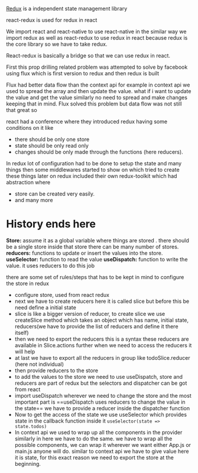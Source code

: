 <u>Redux</u> is a independent state management library

react-redux is used for redux in react

We import react and react-native to use react-native in the similar way we import redux as well as react-redux to use redux in react because redux is the core library so we have to take redux.

React-redux is basically a bridge so that we can use redux in react.

First this prop drilling related problem was attempted to solve by facebook using flux which is first version to redux and then redux is built 

Flux had better data flow than the context api for example in context api we used to spread the array and then update the value. what if i want to update the value and get the value similarly no need to spread and make changes keeping that in mind. Flux solved this problem but data flow was not still that great so

react had a conference where they introduced redux having some conditions on it like
- there should be only one store
- state should be only read only
- changes should be only made through the functions (here reducers).

In redux lot of configuration had to be done to setup the state and many things then some middlewares started to show on which tried to create these things later on redux included their own redux-toolkit which had abstraction where 
- store can be created very easily.
- and many more

# History ends here

**Store:** assume it as a global variable where things are stored .
	there should be a single store inside that store there can be many number of stores.
**reducers:** functions to update or insert the values into the store.
**useSelector:** function to read the value
**useDispatch:** function to write the value. it uses reducers to do this job

there are some set of rules/steps that has to be kept in mind to configure the store in redux

- configure store, used from react redux
- next we have to create reducers here it is called slice but before this be need define a initial state
- slice is like a bigger version of reducer, to create slice we use createSlice method which takes an object which has name, initial state, reducers(we have to provide the list of reducers and define it there itself)
- then we need to export the reducers this is a syntax these reducers are available in Slice.actions further when we need to access the reducers it will help
- at last we have to export all the reducers in group like todoSlice.reducer (here not individual)
- then provide reducers to the store
- to add the values to the store we need to use useDispatch, store and reducers are part of redux but the selectors and dispatcher can be got from react
- import useDispatch wherever we need to change the store and the most important part is ==useDispatch uses reducers to change the value in the state== we have to provide a reducer inside the dispatcher function 
- Now to get the access of the state we use useSelector which provides state in the callback function inside it `useSelector(state => state.todos)` 
- In context api we used to wrap up all the components in the provider similarly in here we have to do the same. we have to wrap all the possible components, we can wrap it wherever we want either App.js or main.js anyone will do. similar to context api we have to give value here it is state, for this exact reason we need to export the store at the beginning.
